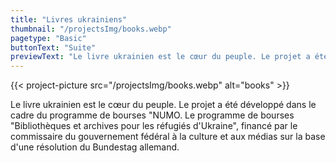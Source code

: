 ```yaml
---
title: "Livres ukrainiens"
thumbnail: "/projectsImg/books.webp"
pagetype: "Basic"
buttonText: "Suite"
previewText: "Le livre ukrainien est le cœur du peuple. Le projet a été développé dans le cadre du programme de bourses NUMO. Bibliothèques et archives pour les réfugiés d'Ukraine"
---
```


{{< project-picture src="/projectsImg/books.webp" alt="books" >}}

<div class="text-center container p-6 mx-auto">
Le livre ukrainien est le cœur du peuple.
Le projet a été développé dans le cadre du programme de bourses "NUMO. Le programme de bourses "Bibliothèques et archives pour les réfugiés d'Ukraine", financé par le commissaire du gouvernement fédéral à la culture et aux médias sur la base d'une résolution du Bundestag allemand.
</div>